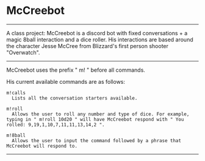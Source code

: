 # McCreebot

------

A class project: McCreebot is a discord bot with fixed conversations + a magic 8ball interaction and a dice roller. His interactions are based around the character Jesse McCree from Blizzard's first person shooter "Overwatch".

------

  McCreebot uses the prefix " m! " before all commands.

  His current available commands are as follows:
    
    m!calls
      Lists all the conversation starters available.
    
    m!roll
      Allows the user to roll any number and type of dice. For example, typing in " m!roll 10d20 " will have McCreebot respond with " You rolled: 9,19,1,10,7,11,11,13,14,2 ". 
    
    m!8ball
      Allows the user to input the command followed by a phrase that McCreebot will respond to.
      
------
